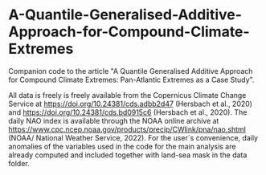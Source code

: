 # A-Quantile-Generalised-Additive-Approach-for-Compound-Climate-Extremes
Companion code to the article "A Quantile Generalised Additive Approach for Compound Climate Extremes: Pan-Atlantic Extremes as a Case Study".

All data is freely is freely available from the Copernicus Climate Change Service at https://doi.org/10.24381/cds.adbb2d47 (Hersbach et al., 2020) and https://doi.org/10.24381/cds.bd0915c6 (Hersbach et al., 2020). The daily NAO index is available through the NOAA online archive at https://www.cpc.ncep.noaa.gov/products/precip/CWlink/pna/nao.shtml (NOAA/ National Weather Service, 2022). For the user´s convenience, daily anomalies of the variables used in the code for the main analysis are already computed and included together with land-sea mask in the data folder. 
